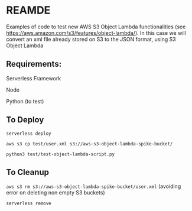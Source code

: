 # REAMDE

Examples of code to test new AWS S3 Object Lambda functionalities (see https://aws.amazon.com/s3/features/object-lambda/). In this case we will convert an xml file already stored on S3 to the JSON format, using S3 Object Lambda

## Requirements:
Serverless Framework

Node

Python (to test)

## To Deploy


`serverless deploy`

`aws s3 cp test/user.xml s3://aws-s3-object-lambda-spike-bucket/`

`python3 test/test-object-lambda-script.py`

## To Cleanup 
`aws s3 rm s3://aws-s3-object-lambda-spike-bucket/user.xml` (avoiding error on deleting non empty S3 buckets)

`serverless remove`
